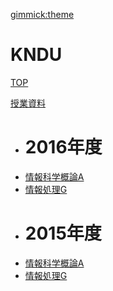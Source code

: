 [gimmick:theme](united)

# KNDU

[TOP](index.md)

[授業資料]()

  * # 2016年度
  * [情報科学概論A](lecture/2016iisA.md)
  * [情報処理G](lecture/2016infoG.md)
  * # 2015年度
  * [情報科学概論A](lecture/2015iisA.md)
  * [情報処理G](lecture/2015infoG.md)

